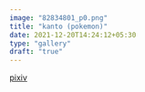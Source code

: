 ```yaml
---
image: "82834801_p0.png"
title: "kanto (pokemon)"
date: 2021-12-20T14:24:12+05:30
type: "gallery"
draft: "true"
---
```


[pixiv](https://www.pixiv.net/en/artworks/82834801)
